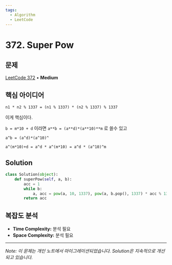 ```yaml
---
tags:
  - Algorithm
  - LeetCode
---
```


# 372. Super Pow

## 문제

[LeetCode 372](https://leetcode.com/problems/super-pow/description/?envType=list&envId=xfgt7zgc) • **Medium**

## 핵심 아이디어

`n1 * n2 % 1337 = (n1 % 1337) * (n2 % 1337) % 1337`

이게 핵심이다.

`b = m*10 + d` 이라면 `a**b = (a**d)*(a**10)**m` 로 쓸수 있고

`a^b = (a^d)*(a^10)^`

`a^(m*10)+d = a^d * a^(m*10) = a^d * (a^10)^m`

## Solution

```python
class Solution(object):
    def superPow(self, a, b):        
        acc = 1
        while b: 
            a, acc = pow(a, 10, 1337), pow(a, b.pop(), 1337) * acc % 1337
        return acc
```

## 복잡도 분석

- **Time Complexity:** 분석 필요
- **Space Complexity:** 분석 필요


---

*Note: 이 문제는 개인 노트에서 마이그레이션되었습니다. Solution은 지속적으로 개선되고 있습니다.*
